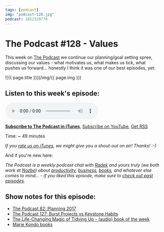 ```yaml
---
tags: [podcast]
img: "podcast-128.jpg"
podcast: 1012329770
---
```


# The Podcast #128 - Values

This week on [The Podcast][p] we continue our planning/goal setting spree, discussing our values - what motivates us, what makes us tick, what pushes us forward... honestly I think it was one of our best episodes, yet:

<!--More-->

![{{ page.title }}](/img/{{ page.img }})

## Listen to this week's episode:

<audio controls>
<source src="https://files.nozbe.com/podcast/128.mp3" type="audio/mpeg">
</audio>

**[Subscribe to The Podcast in iTunes][i]**, [Subscribe on YouTube][y], [Get RSS][rss]

Time: ~ 49 minutes

*If you [rate us on iTunes][i], we might give you a shout-out on air! Thanks! :-)*

And if you're new here:

*The Podcast is a weekly podcast chat with [Radek][r] and yours truly (we both work at [Nozbe][n]) about [productivity](/productivity), [business](/business), [books](/books), and whatever else comes to mind… - if you liked this episode, make sure to [check out past episodes](/podcast).*

## Show notes for this episode:

  * [The Podcast 82: Planning 2017](/podcast-82)
  * [The Podcast 127: Burst Projects vs Keystone Habits](/podcast-127)
  * [The Life-Changing Magic of Tidying Up - (audio) book of the week](https://sliwinski.com/kondo/)
  * [Marie Kondo books](https://www.amazon.com/Marie-Kond%C5%8D/e/B00J59XZJA/)

[y]: https://michael.gratis/thepodcastyt
[rss]: https://thepodcast.fm/episodes?format=RSS
[e]: /podcast-128

[p]: /podcast
[n]: https://nozbe.com/?a=mike
[r]: https://michael.gratis/radex
[i]: https://michael.gratis/thepodcast
[o]: https://michael.gratis/ipadonly


